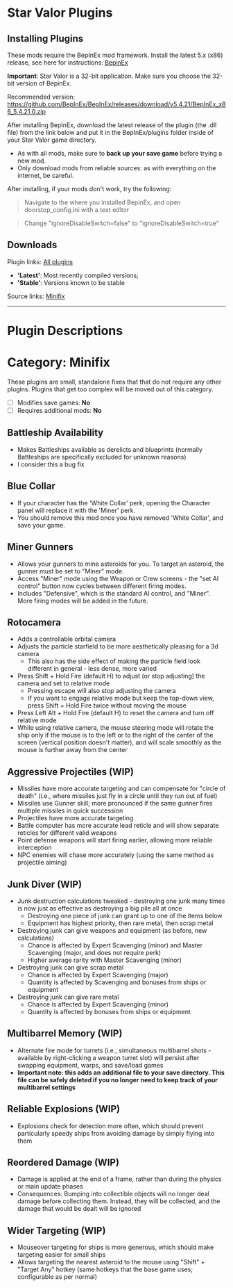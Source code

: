 Star Valor Plugins
===

Installing Plugins
---
These mods require the BepInEx mod framework.
Install the latest 5.x (x86) release, see here for instructions: [BepinEx](https://docs.bepinex.dev/articles/user_guide/installation/index.html)

**Important**: Star Valor is a 32-bit application. Make sure you choose the 32-bit version of BepinEx.

Recommended version: https://github.com/BepInEx/BepInEx/releases/download/v5.4.21/BepInEx_x86_5.4.21.0.zip

After installing BepInEx, download the latest release of the plugin (the .dll file) from the link below and put it in the BepInEx/plugins folder inside of your Star Valor game directory.

* As with all mods, make sure to **back up your save game** before trying a new mod.
* Only download mods from reliable sources: as with everything on the internet, be careful.

After installing, if your mods don't work, try the following:
> Navigate to the where you installed BepinEx, and open doorstop_config.ini with a text editor

> Change "ignoreDisableSwitch=false" to "ignoreDisableSwitch=true"

Downloads
---
Plugin links: [All plugins](https://www.dropbox.com/sh/bn4kfjyousemti0/AAAQMEH73Icp3-Yvi-WtwREZa?dl=0)
* **'Latest'**: Most recently compiled versions; 
* **'Stable'**: Versions known to be stable

Source links: [Minifix](https://github.com/Technological-Singularity/Star-Valor---Minifix)

---

Plugin Descriptions
===

Category: Minifix
===

These plugins are small, standalone fixes that that do not require any other plugins. Plugins that get too complex will be moved out of this category.

- [ ] Modifies save games: **No**
- [ ] Requires additional mods: **No**

Battleship Availability
---
* Makes Battleships available as derelicts and blueprints (normally Battleships are specifically excluded for unknown reasons)
* I consider this a bug fix

Blue Collar
---
* If your character has the 'White Collar' perk, opening the Character panel will replace it with the 'Miner' perk.
* You should remove this mod once you have removed 'White Collar', and save your game.

Miner Gunners
---
* Allows your gunners to mine asteroids for you. To target an asteroid, the gunner must be set to "Miner" mode. 
* Access "Miner" mode using the Weapon or Crew screens - the "set AI control" button now cycles between different firing modes.
* Includes "Defensive", which is the standard AI control, and "Miner". More firing modes will be added in the future.

Rotocamera
---
* Adds a controllable orbital camera
* Adjusts the particle starfield to be more aesthetically pleasing for a 3d camera
    * This also has the side effect of making the particle field look different in general - less dense, more varied
* Press Shift + Hold Fire (default H) to adjust (or stop adjusting) the camera and set to relative mode
    * Pressing escape will also stop adjusting the camera
    * If you want to engage relative mode but keep the top-down view, press Shift + Hold Fire twice without moving the mouse
* Press Left Alt + Hold Fire (default H) to reset the camera and turn off relative mode
* While using relative camera, the mouse steering mode will rotate the ship only if the mouse is to the left or to the right of the center of the screen (vertical position doesn't matter), and will scale smoothly as the mouse is further away from the center

Aggressive Projectiles (WIP)
---
* Missiles have more accurate targeting and can compensate for "circle of death" (i.e., where missiles just fly in a circle until they run out of fuel)
* Missiles use Gunner skill; more pronounced if the same gunner fires multiple missiles in quick succession
* Projectiles have more accurate targeting
* Battle computer has more accurate lead reticle and will show separate reticles for different valid weapons
* Point defense weapons will start firing earlier, allowing more reliable interception
* NPC enemies will chase more accurately (using the same method as projectile aiming)

Junk Diver (WIP)
---
* Junk destruction calculations tweaked - destroying one junk many times is now just as effective as destroying a big pile all at once
    * Destroying one piece of junk can grant up to one of the items below
    * Equipment has highest priority, then rare metal, then scrap metal
* Destroying junk can give weapons and equipment (as before, new calculations)
    * Chance is affected by Expert Scavenging (minor) and Master Scavenging (major, and does not require perk)
    * Higher average rarity with Master Scavenging (minor)
* Destroying junk can give scrap metal
    * Chance is affected by Expert Scavenging (major)
    * Quantity is affected by Scavenging and bonuses from ships or equipment
* Destroying junk can give rare metal
    * Chance is affected by Expert Scavenging (minor)
    * Quantity is affected by bonuses from ships or equipment

Multibarrel Memory (WIP)
---
* Alternate fire mode for turrets (i.e., simultaneous multibarrel shots - available by right-clicking a weapon turret slot) will persist after swapping equipment, warps, and save/load games
* **Important note: this adds an additional file to your save directory. This file can be safely deleted if you no longer need to keep track of your multibarrel settings**

Reliable Explosions (WIP)
---
* Explosions check for detection more often, which should prevent particularly speedy ships from avoiding damage by simply flying into them

Reordered Damage (WIP)
---
* Damage is applied at the end of a frame, rather than during the physics or main update phases
* Consequences: Bumping into collectible objects will no longer deal damage before collecting them. Instead, they will be collected, and the damage that would be dealt will be ignored

Wider Targeting (WIP)
---
* Mouseover targeting for ships is more generous, which should make targeting easier for small ships
* Allows targeting the nearest asteroid to the mouse using "Shift" + "Target Any" hotkey (same hotkeys that the base game uses; configurable as per normal)